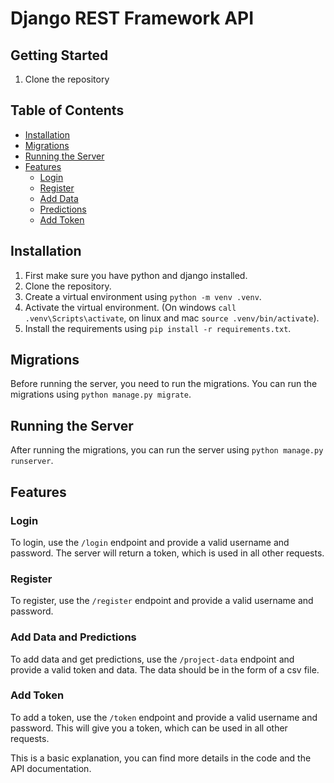 # Django REST Framework API

## Getting Started

1. Clone the repository


## Table of Contents
- [Installation](#installation)
- [Migrations](#migrations)
- [Running the Server](#running-the-server)
- [Features](#features)
  - [Login](#login)
  - [Register](#register)
  - [Add Data](#add-data)
  - [Predictions](#predictions)
  - [Add Token](#add-token)

## Installation

1. First make sure you have python and django installed.
2. Clone the repository.
3. Create a virtual environment using `python -m venv .venv`.
4. Activate the virtual environment. (On windows `call .venv\Scripts\activate`, on linux and mac `source .venv/bin/activate`).
5. Install the requirements using `pip install -r requirements.txt`.

## Migrations

Before running the server, you need to run the migrations. You can run the migrations using `python manage.py migrate`.

## Running the Server

After running the migrations, you can run the server using `python manage.py runserver`.

## Features

### Login

To login, use the `/login` endpoint and provide a valid username and password. The server will return a token, which is used in all other requests.

### Register

To register, use the `/register` endpoint and provide a valid username and password.

### Add Data and Predictions

To add data and get predictions, use the `/project-data` endpoint and provide a valid token and data. The data should be in the form of a csv file. 

### Add Token

To add a token, use the `/token` endpoint and provide a valid username and password. This will give you a token, which can be used in all other requests.

This is a basic explanation, you can find more details in the code and the API documentation.

